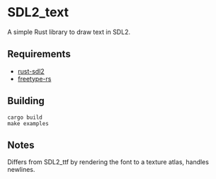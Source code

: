 SDL2_text
=========

A simple Rust library to draw text in SDL2.

Requirements
------------

* [rust-sdl2](https://github.com/AngryLawyer/rust-sdl2)
* [freetype-rs](https://github.com/PistonDevelopers/freetype-rs)

Building
--------

```
cargo build
make examples
```

Notes
-----
Differs from SDL2_ttf by rendering the font to a texture atlas, handles newlines.
